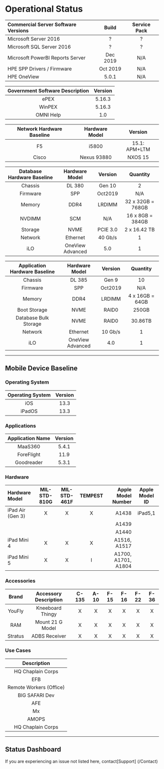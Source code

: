 # Operational Status

| Commercial Server Software Versions | Build | Service Pack | 
| :------------ | :-------------: | :------------: | 
| Microsoft Server 2016 | ? | ? | 
| Microsoft SQL Server 2016 | ? | ? |
| Microsoft PowerBI Reports Server | Dec 2019 | N/A | 
| HPE SPP Drivers / Firmware | Oct 2019 | N/A |
| HPE OneView | 5.0.1 | N/A |

| Government Software Description | Version | 
| :------------: | :------------: | 
| ePEX | 5.16.3 | 
| WinPEX | 5.16.3 |
| OMNI Help | 1.0 | 

| Network Hardware Baseline | Hardware Model | Version | 
| :------------: | :------------: | :------------: | 
| F5 | i5800 | 15.1: APM+LTM |  
| Cisco |	Nexus 93880 | NXOS 15 |

| Database Hardware Baseline | Hardware Model | Version | Quantity | 
| :------------: | :------------: | :------------: | :------------: |
| Chassis |	DL 380 | Gen 10 | 2 |
| Firmware | SPP | Oct2019 | N/A |
| Memory |	DDR4 | LRDIMM | 32 x 32GB = 768GB |
| NVDIMM | SCM | N/A | 16 x 8GB = 384GB |
| Storage | NVME | PCIE 3.0 | 2 x 16.42 TB |
| Network | Ethernet | 40 Gb/s | 1 |
| iLO | OneView Advanced | 5.0 | 1 |

| Application Hardware Baseline | Hardware Model | Version | Quantity | 
| :------------: | :------------: | :------------: | :------------: |
| Chassis |	DL 385 | Gen 9 | 10|
| Firmware | SPP | Oct2019 | N/A |
| Memory |	DDR4 | LRDIMM | 4 x 16GB = 64GB |
| Boot Storage | NVME | RAID0 | 250GB |
| Database Bulk Storage | NVME | RAID0 | 30.86TB |
| Network | Ethernet | 10 Gb/s | 1 |
| iLO | OneView Advanced | 4.0 | 1 |

---

## Mobile Device Baseline

### Operating System
| Operating System | Version |
| :------------: | :-------------: |
| iOS | 13.3 |
| iPadOS | 13.3 |

### Applications
| Application Name | Version |
| :------------: | :-------------: |
| MaaS360 | 5.4.1 |
| ForeFlight | 11.9 |
| Goodreader | 5.3.1 | 

### Hardware
| Hardware Model | MIL-STD-810G | MIL-STD-461F | TEMPEST |Apple Model Number| Apple Model ID |
| :------------ | :-------------: | :------------: | :------------: | -------------: | :------------: |
| iPad Air (Gen 3) | X | X | X | A1438 | iPad5,1 |
|	|	|	|	| A1439 |
|	|	|	|	| A1440 |
| iPad Mini 4 | X | X | X | A1516, A1517 |
| iPad Mini 5 | X | X | I | A1700, A1701, A1804 |

### Accessories
| Brand | Accessory Description | C-135 | A-10 | F-15 | F-16 | F-22 | F-36 |
| :------------: | :------------: | :------------: | :------------: | :------------: | :------------: | :------------: | :------------: |
| YouFly | Kneeboard Thingy | X | X | X | X | X | X |
| RAM | Mount 21 G Model | X | X | X | X | X | X |
| Stratus | ADBS Receiver | X | X | X | X | X | X |

### Use Cases
| Description | 
| :------------: | 
| HQ Chaplain Corps | 
| EFB | 
| Remote Workers (Office) | 
| BIG SAFARI Dev | 
| AFE | 
| Mx | 
| AMOPS | 
| HQ Chaplain Corps |

---

## Status Dashboard


If you are experiencing an issue not listed here, contact[Support] (/Contact)


